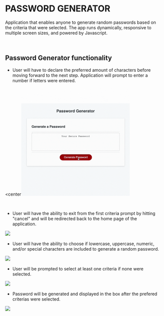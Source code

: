 # PASSWORD GENERATOR

Application that enables anyone  to generate random passwords based on the criteria that were selected. The app runs dynamically, responsive to multiple screen sizes, and powered by Javascript.

<br>

## Password Generator functionality

* User will have to declare the preferred amount of characters before moving forward to the next step. Application will prompt to enter a number if letters were entered.

<center<img src= "https://raw.githubusercontent.com/itsDenMat/password_generator/main/Assets/functionality_1.gif" heigh=350 width=350>

<br>

* User will have the ability to exit from the first criteria prompt by hitting "cancel" and will be redirected back to the home page of the application.

<img src = "#">

* User will have the ability to choose if lowercase, uppercase, numeric, and/or special characters are included to generate a random password.

<img src = "#">

<br>

* User will be prompted to select at least one criteria if none were selected.

<img src = "#">

* Password will be generated and displayed in the box after the prefered criterias were selected.

<img src ="#">





